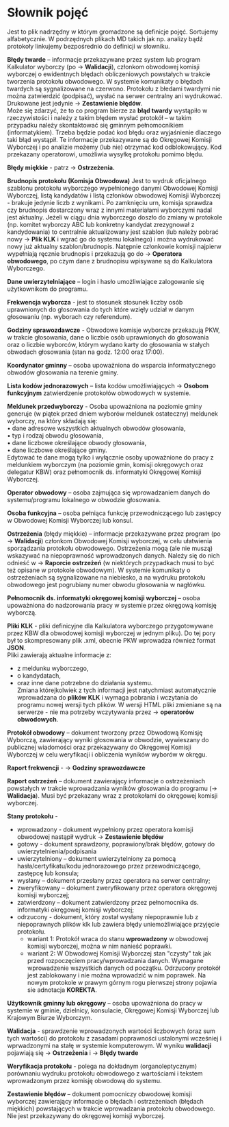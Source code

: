 # Słownik pojęć 
Jest to plik nadrzędny w którym gromadzone są definicje pojęć. Sortujemy alfabetycznie. W podrzędnych plikach MD takich jak np. analizy bądź protokoły linkujemy bezpośrednio do definicji w słowniku.

**Błędy twarde** – informacje przekazywane przez system  lub program Kalkulator wyborczy (po -> **Walidacji**), członkom obwodowej komisji wyborczej o ewidentnych błędach obliczeniowych powstałych w trakcie tworzenia protokołu obwodowego. W systemie komunikaty o błędach twardych są sygnalizowane na czerwono. Protokołu z błedami twardymi nie można zatwierdzić (podpisać), wysłać na serwer centralny ani wydrukować. Drukowane jest jedynie -> **Zestawienie błędów**.  
Może się zdarzyć, że to co program bierze za **błąd twardy** wystąpiło w rzeczywistości i należy z takim błędem wysłać protokół – w takim przypadku należy skontaktować się gminnym pełnomocnikiem (informatykiem). Trzeba będzie podać kod błędu oraz wyjaśnienie dlaczego taki błąd wystąpił. Te informacje przekazywane są do Okręgowej Komisji Wyborczej i po analizie możemy (lub nie) otrzymać kod odblokowujący. Kod przekazany operatorowi, umożliwia wysyłkę protokołu pomimo błędu.   

**Błędy miękkie** - patrz -> **Ostrzeżenia.**

**Brudnopis protokołu (Komisja Obwodowa)**
Jest to wydruk oficjalnego szablonu protokołu wyborczego wypełnionego danymi Obwodowej Komisji Wyborczej, listą kandydatów i listą członków obwodowej Komisji Wyborczej - brakuje jedynie liczb z wynikami. Po zamknięciu urn, komisja sprawdza czy brudnopis dostarczony wraz z innymi materiałami wyborczymi nadal jest aktualny. Jeżeli w ciągu dnia wyborczego doszło do zmiany w protokole (np. komitet wyborczy ABC lub konkretny kandydat zrezygnował z kandydowania) to centralnie aktualizowany jest szablon (lub należy pobrać nowy -> **Plik KLK** i wgrać go do systemu lokalnego) i można wydrukować nowy już aktualny szablon/brudnopis. Natępnie członkowie komisji najpierw wypełniają ręcznie brudnopis i przekazują go do -> **Operatora obwodowego**, po czym dane z brudnopisu wpisywane są do Kalkulatora Wyborczego.

**Dane uwierzytelniające** – login i hasło umożliwiające zalogowanie się użytkownikom do programu.

**Frekwencja wyborcza** - jest to stosunek stosunek liczby osób uprawnionych do głosowania do tych które wzięły udział w danym głosowaniu (np. wyborach czy referendum).

**Godziny sprawozdawcze** - Obwodowe komisje wyborcze przekazują PKW, w trakcie głosowania, dane o liczbie osób uprawnionych
do głosowania oraz o liczbie wyborców, którym wydano karty do głosowania w stałych obwodach głosowania (stan na godz. 12:00 oraz 17:00).

**Koordynator gminny** – osoba upoważniona do wsparcia informatycznego obwodów głosowania na terenie gminy.

**Lista kodów jednorazowych** – lista kodów umożliwiających -> **Osobom funkcyjnym** zatwierdzenie protokołów obwodowych w systemie.

**Meldunek przedwyborczy** - Osoba upoważniona na poziomie gminy generuje (w piątek przed dniem wyborów meldunek ostateczny)  meldunek wyborczy, na który składają się:  
•	dane adresowe wszystkich aktualnych obwodów głosowania,   
•	typ i rodzaj obwodu głosowania,  
•	dane liczbowe określające obwody głosowania,  
•	dane liczbowe określające gminy.  
Edytować te dane mogą tylko i wyłącznie osoby upoważnione do pracy z meldunkiem wyborczym (na poziomie gmin, komisji okręgowych oraz delegatur KBW) oraz pełnomocnik ds. informatyki Okręgowej Komisji Wyborczej.

**Operator obwodowy** – osoba zajmująca się wprowadzaniem danych do systemu/programu lokalnego w obwodzie głosowania. 

**Osoba funkcyjna** – osoba pełniąca funkcję przewodniczącego lub zastępcy w Obwodowej Komisji Wyborczej lub konsul.

**Ostrzeżenia** (błędy miękkie) – informacje przekazywane przez program (po -> **Walidacji**) członkom Obwodowej Komisji wyborczej, w celu ułatwienia sporządzania protokołu obwodowego. Ostrzeżenia mogą (ale nie muszą) wskazywać na niepoprawność wprowadzonych danych. Należy się do nich odnieść w -> **Raporcie ostrzeżeń** (w niektórych przypadkach musi to być też opisane w protokole obwodowym). W systemie komunikaty o ostrzeżeniach są sygnalizowane na niebiesko, a na wydruku protokołu obwodowego jest pogrubiany numer obwodu głosowania w nagłówku.

**Pełnomocnik ds. informatyki okręgowej komisji wyborczej** – osoba upoważniona do nadzorowania pracy w systemie przez okręgową komisję wyborczą.

**Pliki KLK** - pliki definicyjne dla Kalkulatora wyborczego przygotowywane przez KBW dla obwodowej komisji wyborczej w jednym pliku). Do tej pory był to skompresowany plik .xml, obecnie PKW wprowadza również format **JSON**.  
Pliki zawierają aktualne informacje z:
  * z meldunku wyborczego,  
  * o kandydatach,  
  * oraz inne dane potrzebne do działania systemu.  
Zmiana którejkolwiek z tych informacji jest natychmiast automatycznie wprowadzana do **plików KLK** i wymaga pobrania i wczytania do programu nowej wersji tych plików. W wersji HTML pliki zmieniane są na serwerze - nie ma potrzeby wczytywania przez -> **operatorów obwodowych**.

**Protokół obwodowy** – dokument tworzony przez Obwodową Komisję Wyborczą, zawierający wyniki głosowania w obwodzie, wywieszany do publicznej wiadomości oraz przekazywany do Okręgowej Komisji Wyborczej w celu weryfikacji i obliczenia wyników wyborów w okręgu.

**Raport frekwencji** - -> **Godziny sprawozdawcze**

**Raport ostrzeżeń** – dokument zawierający informacje o ostrzeżeniach powstałych w trakcie wprowadzania wyników głosowania do programu (-> **Walidacja**). Musi być przekazany wraz z protokołami do okręgowej komisji wyborczej.

**Stany protokołu** - 
  * wprowadzony - dokument wypełniony przez operatora komisji obwodowej nastąpił wydruk -> **Zestawienie błędów**
  * gotowy - dokument sprawdzony, poprawiony/brak błędów, gotowy do uwierzytelnienia/podpisania
  * uwierzytelniony	–	dokument uwierzytelniony za pomocą hasła/certyfikatu/kodu jednorazowego przez przewodniczącego, zastępcę lub konsula;
  * wysłany	–	dokument przesłany  przez operatora na serwer centralny;
  * zweryfikowany –	dokument zweryfikowany przez operatora okręgowej komisji wyborczej;
  * zatwierdzony – dokument zatwierdzony przez pełnomocnika ds. informatyki okręgowej komisji wyborczej;
  * odrzucony	-	dokument, który został wysłany niepoprawnie lub z niepoprawnych plików klk lub zawiera błędy uniemożliwiające przyjęcie protokołu. 
      * wariant 1: Protokół wraca do stanu **wprowadzony** w obwodowej komisji wyborczej, można w nim nanieść poprawki.
      * wariant 2: W Obwodowej Komisji Wyborczej stan "czysty" tak jak przed rozpoczęciem pracy/wprowadzania danych. Wymagane wprowadzenie wszystkich danych od początku. Odrzucony protokół jest zablokowany i nie można wprowadzić w nim poprawek. Na nowym protokole w prawym górnym rogu pierwszej strony pojawia sie adnotacja **KOREKTA**.

**Użytkownik gminny lub okręgowy** – osoba upoważniona do pracy w systemie w gminie, dzielnicy, konsulacie, Okręgowej Komisji Wyborczej lub Krajowym Biurze Wyborczym. 

**Walidacja** - sprawdzenie wprowadzonych wartości liczbowych (oraz sum tych wartości) do protokołu z zasadami poprawności ustalonymi wcześniej i wprwadzonymi na stałę w systemie komputerowym. W wyniku **walidacji** pojawiają się -> **Ostrzeżenia** i -> **Błędy twarde**

**Weryfikacja protokołu**  - polega na dokładnym (organoleptycznym) porównaniu wydruku protokołu obwodowego z wartościami i tekstem wprowadzonym przez komisję obwodową do systemu. 

**Zestawienie błędów** – dokument pomocniczy obwodowej komisji wyborczej zawierający informacje o błędach i ostrzeżeniach (błędach miękkich) powstających w trakcie wprowadzania protokołu obwodowego. Nie jest przekazywany do okręgowej komisji wyborczej.
